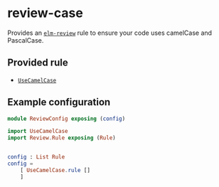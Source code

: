 # review-case

Provides an [`elm-review`](https://package.elm-lang.org/packages/jfmengels/elm-review/latest/) rule to ensure your code uses camelCase and PascalCase.

## Provided rule

- [`UseCamelCase`](https://package.elm-lang.org/packages/sparksp/elm-review-camelcase/latest/UseCamelCase)

## Example configuration

```elm
module ReviewConfig exposing (config)

import UseCamelCase
import Review.Rule exposing (Rule)


config : List Rule
config =
    [ UseCamelCase.rule []
    ]
```

